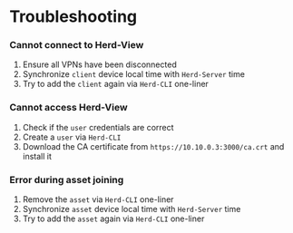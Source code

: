 <h1>Troubleshooting</h1>

### Cannot connect to Herd-View

1. Ensure all VPNs have been disconnected
2. Synchronize `client` device local time with `Herd-Server` time
3. Try to add the `client` again via `Herd-CLI` one-liner

### Cannot access Herd-View

1. Check if the `user` credentials are correct
2. Create a `user` via `Herd-CLI`
3. Download the CA certificate from `https://10.10.0.3:3000/ca.crt` and install it

### Error during asset joining

1. Remove the `asset` via `Herd-CLI` one-liner
2. Synchronize `asset` device local time with `Herd-Server` time
3. Try to add the `asset` again via `Herd-CLI` one-liner

